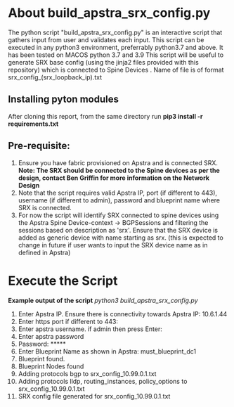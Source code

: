 # About build_apstra_srx_config.py
The python script "build_apstra_srx_config.py" is an interactive script that gathers input from user and validates each input. This script can be executed in any python3 environment, preferrably python3.7 and above. It has been tested on MACOS python 3.7 and 3.9
This script will be useful to generate SRX base config (using the jinja2 files provided with this repository) which is connected to Spine Devices . Name of file is of format srx_config_(srx_loopback_ip).txt

## Installing pyton modules
After cloning this report, from the same directory run **pip3 install -r requirements.txt**

## Pre-requisite:
1. Ensure you have fabric provisioned on Apstra and is connected SRX. **Note: The SRX should be connected to the Spine devices as per the design, contact Ben Griffin for more information on the Network Design**
2. Note that the script requires valid Apstra IP, port (if different to 443), username (if different to admin), password and blueprint name where SRX is connected.
3. For now the script will identify SRX connected to spine devices using the Apstra Spine Device-context -> BGPSessions and filtering the sessions based on description as 'srx'. Ensure that the SRX device is added as generic device with name starting as srx. (this is expected to change in future if user wants to input the SRX device name as in defined in Apstra)

# Execute the Script
**Example output of the script**
*python3 build_apstra_srx_config.py*
1. Enter Apstra IP. Ensure there is connectivity towards Apstra IP: 10.6.1.44
2. Enter https port if different to 443:
3. Enter apstra username. if admin then press Enter:
4. Enter apstra password
5. Password: *****
6. Enter Blueprint Name as shown in Apstra: must_blueprint_dc1
*<After the above input from user the script should proceed to generate the SRX base config>*
7. Blueprint found.
8. Blueprint Nodes found
9. Adding protocols bgp to srx_config_10.99.0.1.txt
10. Adding protocols lldp, routing_instances, policy_options to srx_config_10.99.0.1.txt
11. SRX config file generated for srx_config_10.99.0.1.txt
